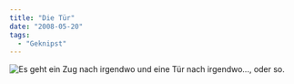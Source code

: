 ```yaml
---
title: "Die Tür"
date: "2008-05-20"
tags:
  - "Geknipst"
---
```


![Es geht ein Zug nach irgendwo und eine Tür nach irgendwo..., oder so.](/images/codecandies/20080520-075942-1.jpg)
